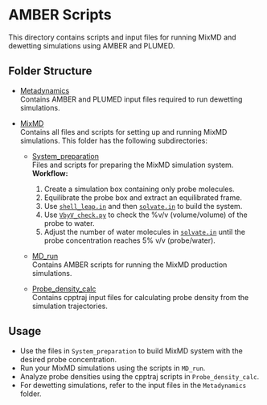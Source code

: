 # AMBER Scripts

This directory contains scripts and input files for running MixMD and dewetting simulations using AMBER and PLUMED.

## Folder Structure

- [Metadynamics](./Metadynamics)  
  Contains AMBER and PLUMED input files required to run dewetting simulations.

- [MixMD](./MixMD/)  
  Contains all files and scripts for setting up and running MixMD simulations. This folder has the following subdirectories:
  
  - [System_preparation](./MixMD/System_preparation/)  
    Files and scripts for preparing the MixMD simulation system.  
    **Workflow:**  
    1. Create a simulation box containing only probe molecules.  
    2. Equilibrate the probe box and extract an equilibrated frame.  
    3. Use [`shell_leap.in`](./MixMD/System_preparation/shell_leap.in) and then [`solvate.in`](./MixMD/System_preparation/solvate.in) to build the system.  
    4. Use [`VbyV_check.py`](./MixMD/System_preparation/VbyV_check.py) to check the %v/v (volume/volume) of the probe to water.  
    5. Adjust the number of water molecules in [`solvate.in`](./MixMD/System_preparation/solvate.in) until the probe concentration reaches 5% v/v (probe/water).
  
  - [MD_run](./MixMD/MD_run/)  
    Contains AMBER scripts for running the MixMD production simulations.
  
  - [Probe_density_calc](./MixMD/MD_run/Probe_density_calc/)  
    Contains cpptraj input files for calculating probe density from the simulation trajectories.

## Usage

- Use the files in `System_preparation` to build MixMD system with the desired probe concentration.
- Run your MixMD simulations using the scripts in `MD_run`.
- Analyze probe densities using the cpptraj scripts in `Probe_density_calc`.
- For dewetting simulations, refer to the input files in the `Metadynamics` folder.

